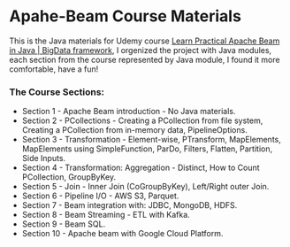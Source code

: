 # Apahe-Beam Course Materials
This is the Java materials for Udemy course [Learn Practical Apache Beam in Java | BigData framework](https://www.udemy.com/course/learn-practical-apache-beam-in-java/), I orgenized the project with Java modules, each section from the course represented by Java module, I found it more comfortable, have a fun!

### The Course Sections:
* Section 1 - Apache Beam introduction - No Java materials.
* Section 2 - PCollections - Creating a PCollection from file system, Creating a PCollection from in-memory data, PipelineOptions.
* Section 3 - Transformation - Element-wise, PTransform, MapElements, MapElements using SimpleFunction, ParDo, Filters, Flatten, Partition, Side Inputs.
* Section 4 - Transformation: Aggregation - Distinct, How to Count PCollection, GroupByKey.
* Section 5 - Join - Inner Join (CoGroupByKey), Left/Right outer Join.
* Section 6 - Pipeline I/O - AWS S3, Parquet.
* Section 7 - Beam integration with: JDBC, MongoDB, HDFS.
* Section 8 - Beam Streaming - ETL with Kafka.
* Section 9 - Beam SQL.
* Section 10 - Apache beam with Google Cloud Platform.
